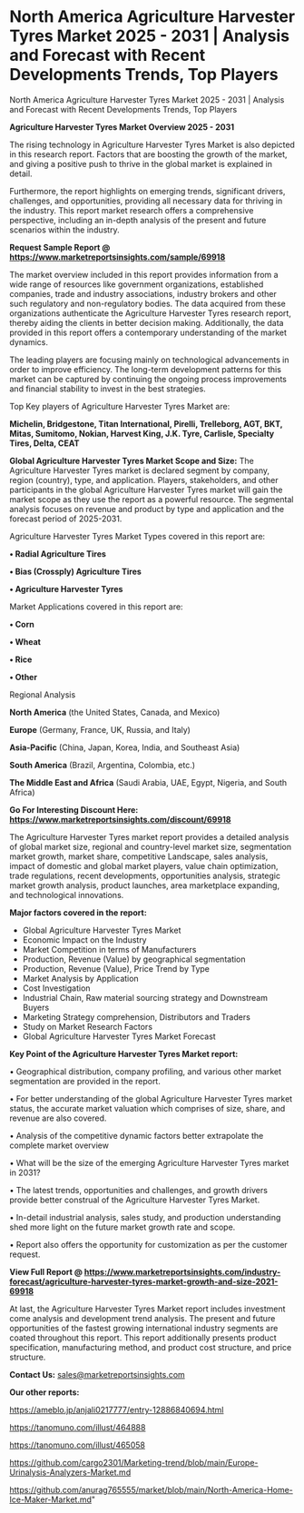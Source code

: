 # North America Agriculture Harvester Tyres Market 2025 - 2031 | Analysis and Forecast with Recent Developments Trends, Top Players
North America Agriculture Harvester Tyres Market 2025 - 2031 | Analysis and Forecast with Recent Developments Trends, Top Players

<Strong> Agriculture Harvester Tyres Market Overview 2025 - 2031</strong>

The rising technology in Agriculture Harvester Tyres Market is also depicted in this research report. Factors that are boosting the growth of the market, and giving a positive push to thrive in the global market is explained in detail.

Furthermore, the report highlights on emerging trends, significant drivers, challenges, and opportunities, providing all necessary data for thriving in the industry. This report market research offers a comprehensive perspective, including an in-depth analysis of the present and future scenarios within the industry.

<strong>Request Sample Report @ <a href=https://www.marketreportsinsights.com/sample/69918>https://www.marketreportsinsights.com/sample/69918</a></strong>

The market overview included in this report provides information from a wide range of resources like government organizations, established companies, trade and industry associations, industry brokers and other such regulatory and non-regulatory bodies. The data acquired from these organizations authenticate the Agriculture Harvester Tyres research report, thereby aiding the clients in better decision making. Additionally, the data provided in this report offers a contemporary understanding of the market dynamics.

The leading players are focusing mainly on technological advancements in order to improve efficiency. The long-term development patterns for this market can be captured by continuing the ongoing process improvements and financial stability to invest in the best strategies.

Top Key players of Agriculture Harvester Tyres Market are:

<strong>Michelin, Bridgestone, Titan International, Pirelli, Trelleborg, AGT, BKT, Mitas, Sumitomo, Nokian, Harvest King, J.K. Tyre, Carlisle, Specialty Tires, Delta, CEAT</strong>

<strong><b>Global Agriculture Harvester Tyres Market Scope and Size:</b></strong>
The Agriculture Harvester Tyres market is declared segment by company, region (country), type, and application. Players, stakeholders, and other participants in the global Agriculture Harvester Tyres market will gain the market scope as they use the report as a powerful resource. The segmental analysis focuses on revenue and product by type and application and the forecast period of 2025-2031.

Agriculture Harvester Tyres Market Types covered in this report are:

<strong>• Radial Agriculture Tires

• Bias (Crossply) Agriculture Tires

• Agriculture Harvester Tyres</strong>

Market Applications covered in this report are:

<strong>• Corn

• Wheat

• Rice

• Other</strong> 

Regional Analysis

<strong>North America</strong> (the United States, Canada, and Mexico)

<strong>Europe</strong> (Germany, France, UK, Russia, and Italy)

<strong>Asia-Pacific</strong> (China, Japan, Korea, India, and Southeast Asia)

<strong>South America</strong> (Brazil, Argentina, Colombia, etc.)

<strong>The Middle East and Africa</strong> (Saudi Arabia, UAE, Egypt, Nigeria, and South Africa)

<strong>Go For Interesting Discount Here: <a href=https://www.marketreportsinsights.com/discount/69918>https://www.marketreportsinsights.com/discount/69918</a></strong>

The Agriculture Harvester Tyres market report provides a detailed analysis of global market size, regional and country-level market size, segmentation market growth, market share, competitive Landscape, sales analysis, impact of domestic and global market players, value chain optimization, trade regulations, recent developments, opportunities analysis, strategic market growth analysis, product launches, area marketplace expanding, and technological innovations.

<strong><b>Major factors covered in the report:</b></strong>
<ul>
  <li>Global Agriculture Harvester Tyres Market </li>
  <li>Economic Impact on the Industry</li>
  <li>Market Competition in terms of Manufacturers</li>
  <li>Production, Revenue (Value) by geographical segmentation</li>
  <li>Production, Revenue (Value), Price Trend by Type</li>
  <li>Market Analysis by Application</li>
  <li>Cost Investigation</li>
  <li>Industrial Chain, Raw material sourcing strategy and Downstream Buyers</li>
  <li>Marketing Strategy comprehension, Distributors and Traders</li>
  <li>Study on Market Research Factors</li>
  <li>Global Agriculture Harvester Tyres Market Forecast</li>
</ul>

<strong><b>Key Point of the Agriculture Harvester Tyres Market report:</b></strong>

• Geographical distribution, company profiling, and various other market segmentation are provided in the report.

• For better understanding of the global Agriculture Harvester Tyres market status, the accurate market valuation which comprises of size, share, and revenue are also covered.

• Analysis of the competitive dynamic factors better extrapolate the complete market overview

• What will be the size of the emerging Agriculture Harvester Tyres market in 2031?

• The latest trends, opportunities and challenges, and growth drivers provide better construal of the Agriculture Harvester Tyres Market.

• In-detail industrial analysis, sales study, and production understanding shed more light on the future market growth rate and scope.

• Report also offers the opportunity for customization as per the customer request.

<strong><b>View Full Report @ <a href=https://www.marketreportsinsights.com/industry-forecast/agriculture-harvester-tyres-market-growth-and-size-2021-69918>https://www.marketreportsinsights.com/industry-forecast/agriculture-harvester-tyres-market-growth-and-size-2021-69918</a></b></strong>


At last, the Agriculture Harvester Tyres Market report includes investment come analysis and development trend analysis. The present and future opportunities of the fastest growing international industry segments are coated throughout this report. This report additionally presents product specification, manufacturing method, and product cost structure, and price structure.

<strong>Contact Us:</strong>
sales@marketreportsinsights.com

<strong>Our other reports:</strong>

<a href=https://ameblo.jp/anjali0217777/entry-12886840694.html>https://ameblo.jp/anjali0217777/entry-12886840694.html</a>

<a href=https://tanomuno.com/illust/464888>https://tanomuno.com/illust/464888</a>

<a href=https://tanomuno.com/illust/465058>https://tanomuno.com/illust/465058</a>

<a href=https://github.com/cargo2301/Marketing-trend/blob/main/Europe-Urinalysis-Analyzers-Market.md>https://github.com/cargo2301/Marketing-trend/blob/main/Europe-Urinalysis-Analyzers-Market.md</a>

<a href=https://github.com/anurag765555/market/blob/main/North-America-Home-Ice-Maker-Market.md>https://github.com/anurag765555/market/blob/main/North-America-Home-Ice-Maker-Market.md</a>"
